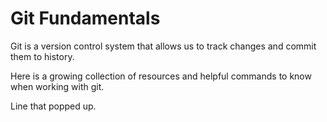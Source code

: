 # Git Fundamentals

Git is a version control system that allows us to track changes and commit them to history.

Here is a growing collection of resources and helpful commands to know when working with git.

Line that popped up.